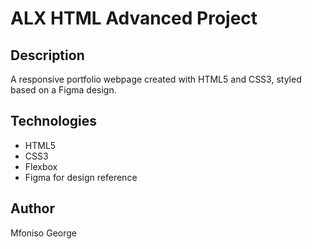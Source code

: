 # ALX HTML Advanced Project

## Description
A responsive portfolio webpage created with HTML5 and CSS3, styled based on a Figma design.

## Technologies
- HTML5
- CSS3
- Flexbox
- Figma for design reference

## Author
Mfoniso George
